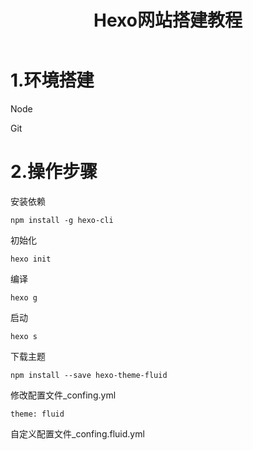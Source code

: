 ﻿---
title: Hexo网站搭建教程
updated: 2023-04-15 16:34:44
---


# 1.环境搭建

Node

Git

# 2.操作步骤

安装依赖

```
npm install -g hexo-cli
```

初始化

```
hexo init
```

编译

```
hexo g
```

启动

```
hexo s
```

下载主题

```
npm install --save hexo-theme-fluid
```

修改配置文件_confing.yml

```
theme: fluid
```

自定义配置文件_confing.fluid.yml



